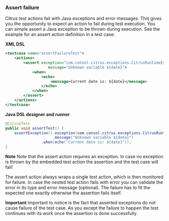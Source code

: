 ### Assert failure

Citrus test actions fail with Java exceptions and error messages. This gives you the opportunity to expect an action to fail during test execution. You can simple assert a Java exception to be thrown during execution. See the example for an assert action definition in a test case:

 **XML DSL** 

```xml
<testcase name="assertFailureTest">
    <actions>
        <assert exception="com.consol.citrus.exceptions.CitrusRuntimeException"
                   message="Unknown variable ${date}">
            <when>
                <echo>
                    <message>Current date is: ${date}</message>
                </echo>
            </when>
        </assert>
    </actions>
</testcase>
```

 **Java DSL designer and runner** 

```java
@CitrusTest
public void assertTest() {
    assertException().exception(com.consol.citrus.exceptions.CitrusRuntimeException.class)
                     .message("Unknown variable ${date}")
                .when(echo("Current date is: ${date}"));
}
```

**Note**
Note that the assert action requires an exception. In case no exception is thrown by the embedded test action the assertion and the test case will fail!

The assert action always wraps a single test action, which is then monitored for failure. In case the nested test action fails with error you can validate the error in its type and error message (optional). The failure has to fit the expected one exactly otherwise the assertion fails itself.

**Important**
Important to notice is the fact that asserted exceptions do not cause failure of the test case. As you except the failure to happen the test continues with its work once the assertion is done successfully.

